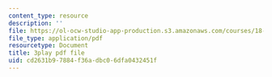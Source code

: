 ```yaml
---
content_type: resource
description: ''
file: https://ol-ocw-studio-app-production.s3.amazonaws.com/courses/18-02-multivariable-calculus-fall-2007/cd2631b97884f36adbc06dfa0432451f_ChiM2-MV-qM.pdf
file_type: application/pdf
resourcetype: Document
title: 3play pdf file
uid: cd2631b9-7884-f36a-dbc0-6dfa0432451f
---
```

